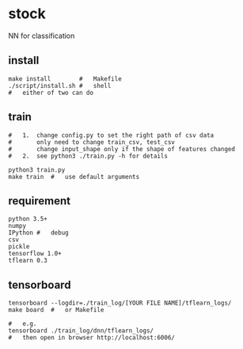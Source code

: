 # stock
NN for classification

## install
```shell
make install        #   Makefile
./script/install.sh #   shell
#   either of two can do
```

## train
```shell
#   1.  change config.py to set the right path of csv data
#       only need to change train_csv, test_csv
#       change input_shape only if the shape of features changed
#   2.  see python3 ./train.py -h for details

python3 train.py
make train  #   use default arguments
```
## requirement
```
python 3.5+
numpy
IPython #   debug
csv
pickle
tensorflow 1.0+
tflearn 0.3
```

## tensorboard
```shell
tensorboard --logdir=./train_log/[YOUR FILE NAME]/tflearn_logs/
make board  #   or Makefile

#   e.g.
tensorboard ./train_log/dnn/tflearn_logs/
#   then open in browser http://localhost:6006/


```


